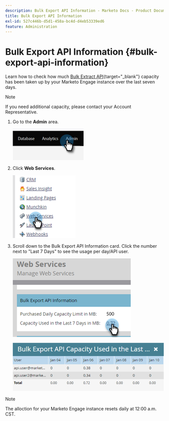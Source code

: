 ```yaml
---
description: Bulk Export API Information - Marketo Docs - Product Documentation
title: Bulk Export API Information
exl-id: 527c446b-d5d1-458a-bc4d-d4eb53339ed6
feature: Administration
---
```

# Bulk Export API Information {#bulk-export-api-information}

Learn how to check how much [Bulk Extract API](https://developers.marketo.com/rest-api/bulk-extract/){target="_blank"} capacity has been taken up by your Marketo Engage instance over the last seven days.

>[!NOTE]
>
>If you need additional capacity, please contact your Account Representative.

1. Go to the **Admin** area.

   ![](assets/bulk-export-api-information-1.png)

1. Click **Web Services**.

   ![](assets/bulk-export-api-information-2.png)

1. Scroll down to the Bulk Export API Information card. Click the number next to "Last 7 Days" to see the usage per day/API user.

   ![](assets/bulk-export-api-information-3.png)

   ![](assets/bulk-export-api-information-4.png)

>[!NOTE]
>
>The alloction for your Marketo Engage instance resets daily at 12:00 a.m. CST.
